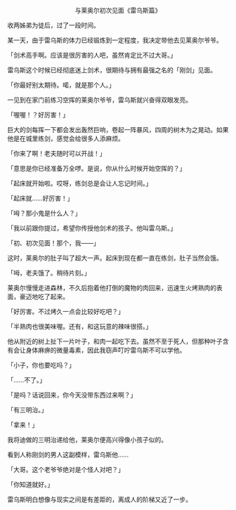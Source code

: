 <p align="center">与莱奥尔初次见面《雷乌斯篇》</p>

收两姊弟为徒后，过了一段时间。

某一天，由于雷乌斯的体力已经锻炼到一定程度，我决定带他去见莱奥尔爷爷。

「剑术高手啊。应该是很厉害的人吧，虽然肯定比不过大哥。」

雷乌斯这个时候已经彻底迷上剑术，很期待与拥有最强之名的「刚剑」见面。

「你最好别太期待。喏，就是那个人。」

一见到在家门前练习空挥的莱奥尔爷爷，雷乌斯就兴奋得双眼发亮。

「喔喔！？好厉害！」

巨大的剑每挥一下都会发出轰然巨响，卷起一阵暴风，四周的树木为之晃动。如果他是在城里练剑，感觉会给很多人添麻烦。

「你来了啊！老夫随时可以开战！」

「意思是你已经准备万全啰。是说，你从什么时候开始空挥的？」

「起床就开始啦。哎呀，练剑总是会让人忘记时间。」

「起床就……好厉害！」

「呣？那小鬼是什么人？」

「我以前跟你提过，希望你传授他剑术的孩子。他叫雷乌斯。」

「初、初次见面！那个，我——」

这时，莱奥尔的肚子叫了超大一声。起床到现在都一直在练剑，肚子当然会饿。

「呣，老夫饿了。稍待片刻。」

莱奥尔慢慢走进森林，不久后抱着他打倒的魔物的肉回来，迅速生火烤熟肉的表面，豪迈地吃了起来。

「好厉害。不过烤久一点会比较好吃吧？」

「半熟肉也很美味喔。还有，和这玩意的辣味很搭。」

他从附近的树上扯下一片叶子，和肉一起吃下去。虽然不至于死人，但那种叶子含有会让身体麻痹的微量毒素，因此我窃声叮咛雷乌斯不可以学他。

「小子，你也要吃吗？」

「……不了。」

「是吗？话说回来，你今天没带东西过来啊？」

「有三明治。」

「拿来！」

我将迪做的三明治递给他，莱奥尔便高兴得像小孩子似的。

看到人称刚剑的男人这副模样，雷乌斯他……

「大哥。这个老爷爷绝对是个怪人对吧？」

「你知道就好。」

雷乌斯明白想像与现实之间是有差距的，离成人的阶梯又近了一步。

